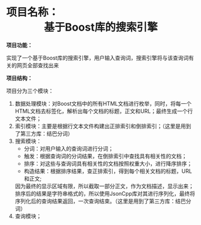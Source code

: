 <h1>项目名称： <center>基于Boost库的搜索引擎</center></h1>
<p>
<b>项目功能：</b>
       <p>实现了一个基于Boost库的搜索引擎，用户输入查询词，搜索引擎将与该查询词有关的网页全部查找出来

<b>项目结构：</b>
        <p>项目分为三个模块：
       <ol>
            <li> 数据处理模块：对Boost文档中的所有HTML文档进行枚举，同时，将每一个HTML文档去标签化，解析出每个文档的标题，正文和URL；最终生成一个行文本文件；</li> 
            <li> 索引模块：主要是根据行文本文件构建出正排索引和倒排索引；（这里是用到了第三方库：结巴分词）</li> 
           <li> 搜索模块：
                  <ul>
                        <li>分词：对用户输入的查询词进行分词；</li> 
                        <li> 触发：根据查询词的分词结果，在倒排索引中查找具有相关性的文档；</li> 
                        <li> 排序：对这些与查询词具有相关性的文档按照权重大小，进行降序排序；</li> 
                        <li> 构造结果：根据排序结果，查正排索引，得到每个相关文档的标题，URL和正文;</li> 
                   </ul>
                因为最终的显示区域有限，所以截取一部分正文，作为文档描述，显示出来；排序后的结果是字符串格式的，所以使用JsonCpp库对其进行序列化，最终将序列化后的查询结果返回，一次查询结束。（这里是用到了第三方库：结巴分词）</li> 
            <li> 查询模块；</li> 
       </ol>
